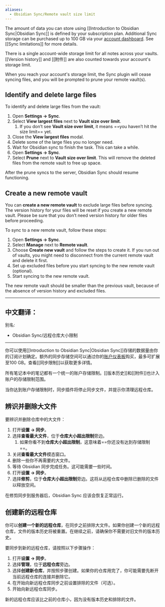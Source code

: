 ```yaml
---
aliases:
  - Obsidian Sync/Remote vault size limit
---
```

The amount of data you can store using [[Introduction to Obsidian Sync|Obsidian Sync]] is defined by your subscription plan. Additional Sync storage can be purchased up to 100 GB via your [account dashboard](https://obsidian.md/account). See [[Sync limitations]] for more details.

There is a single account-wide storage limit for all notes across your vaults. [[Version history]] and [[附件]] are also counted towards your account's storage limit.

When you reach your account's storage limit, the Sync plugin will cease syncing files, and you will be prompted to prune your remote vault(s).

## Identify and delete large files

To identify and delete large files from the vault:

1. Open **Settings → Sync**.
2. Select **View largest files** next to **Vault size over limit**. 
	1. If you don’t see **Vault size over limit**, it means ==you haven’t hit the size limit== yet.
3. Close the **View largest files** modal.
4. Delete some of the large files you no longer need.
5. Wait for Obsidian sync to finish the task. This can take a while.
6. Open **Settings → Sync**.
7. Select **Prune** next to **Vault size over limit**. This will remove the deleted files from the remote vault to free up space.

After the prune syncs to the server, Obsidian Sync should resume functioning.

## Create a new remote vault

You can **create a new remote vault** to exclude large files before syncing. The version history for your files will be reset if you create a new remote vault. Please be sure that you don’t need version history for older files before proceeding.

To sync to a new remote vault, follow these steps:

1. Open **Settings → Sync**.
2. Select **Manage** next to **Remote vault**.
3. Choose **Create new vault** and follow the steps to create it. If you run out of vaults, you might need to disconnect from the current remote vault and delete it first.
4. Set up excluded files before you start syncing to the new remote vault (optional).
5. Start syncing to the new remote vault.

The new remote vault should be smaller than the previous vault, because of the absence of version history and excluded files.


---

中文翻译：
---
别名:
  - Obsidian Sync/远程仓库大小限制
---
你可以使用[[Introduction to Obsidian Sync|Obsidian Sync]]存储的数据量由你的订阅计划确定。额外的同步存储空间可以通过你的[账户仪表板](https://obsidian.md/account)购买，最多可扩展至100 GB。查看[[同步限制]]以获取更多详情。

所有笔记本中的笔记都有一个统一的账户存储限制。[[版本历史]]和[[附件]]也计入账户的存储限制范围。

当你达到账户存储限制时，同步插件将停止同步文件，并提示你清理远程仓库。

## 辨识并删除大文件

要辨识并删除仓库中的大文件：

1. 打开**设置 → 同步**。
2. 选择**查看最大文件**，位于**仓库大小超出限制**旁边。
	1. 如果你看不到**仓库大小超出限制**，这意味着==你还没有达到存储限制==。
3. 关闭**查看最大文件**模态窗口。
4. 删除一些你不再需要的大文件。
5. 等待 Obsidian 同步完成任务。这可能需要一些时间。
6. 打开**设置 → 同步**。
7. 选择**修剪**，位于**仓库大小超出限制**旁边。这将从远程仓库中删除已删除的文件以释放空间。

在修剪同步到服务器后，Obsidian Sync 应该会恢复正常运行。

## 创建新的远程仓库

你可以**创建一个新的远程仓库**，在同步之前排除大文件。如果你创建一个新的远程仓库，文件的版本历史将被重置。在继续之前，请确保你不需要对旧文件的版本历史。

要同步到新的远程仓库，请按照以下步骤操作：

1. 打开**设置 → 同步**。
2. 选择**管理**，位于**远程仓库**旁边。
3. 选择**创建新仓库**，并按照步骤创建。如果你的仓库用完了，你可能需要先断开当前远程仓库的连接并删除它。
4. 在开始向新远程仓库同步之前设置排除的文件（可选）。
5. 开始向新远程仓库同步。

新的远程仓库应该比之前的仓库小，因为没有版本历史和排除的文件。